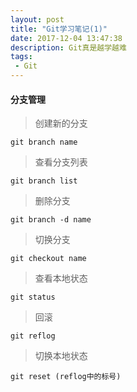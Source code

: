 ```yaml
---
layout: post
title: "Git学习笔记(1)"
date: 2017-12-04 13:47:38
description: Git真是越学越难
tags: 
 - Git
---
```


#### 分支管理
>创建新的分支

``` shell
git branch name
```

>查看分支列表

```shell
git branch list
```

>删除分支

```shell
git branch -d name
```

>切换分支

```shell
git checkout name
```

>查看本地状态

```shell
git status
```

>回滚

```shell
git reflog
```

>切换本地状态

```shell
git reset (reflog中的标号)
```


